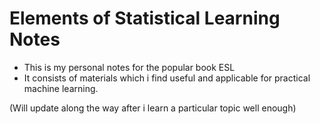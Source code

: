 # Elements of Statistical Learning Notes

- This is my personal notes for the popular book ESL
- It consists of materials which i find useful and applicable for practical machine learning.

(Will update along the way after i learn a particular topic well enough)